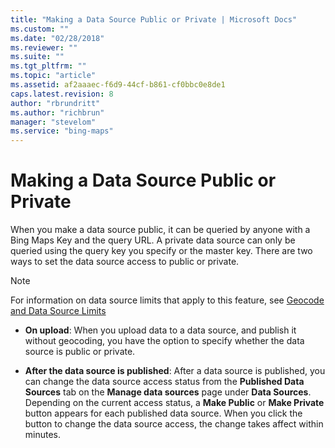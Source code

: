 ```yaml
---
title: "Making a Data Source Public or Private | Microsoft Docs"
ms.custom: ""
ms.date: "02/28/2018"
ms.reviewer: ""
ms.suite: ""
ms.tgt_pltfrm: ""
ms.topic: "article"
ms.assetid: af2aaaec-f6d9-44cf-b861-cf0bbc0e8de1
caps.latest.revision: 8
author: "rbrundritt"
ms.author: "richbrun"
manager: "stevelom"
ms.service: "bing-maps"
---
```

# Making a Data Source Public or Private
When you make a data source public, it can be queried by anyone with a Bing Maps Key and the query URL. A private data source can only be queried using the query key you specify or the master key. There are two ways to set the data source access to public or private.  
  
> [!NOTE]
>  For information on data source limits that apply to this feature, see [Geocode and Data Source Limits](../spatial-data-services/geocode-and-data-source-limits.md)  
  
-   **On upload**: When you upload data to a data source, and publish it without geocoding, you have the option to specify whether the data source is public or private.  
  
-   **After the data source is published**: After a data source is published, you can change the data source access status from the **Published Data Sources** tab on the **Manage data sources** page under **Data Sources**. Depending on the current access status, a **Make Public** or **Make Private** button appears for each published data source. When you click the button to change the data source access, the change takes affect within minutes.